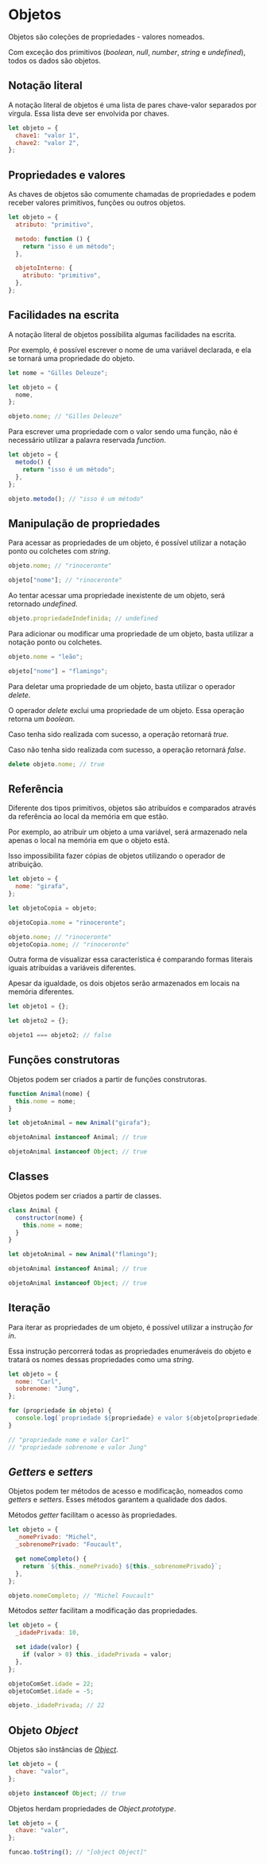 # Objetos

Objetos são coleções de propriedades - valores nomeados.

Com exceção dos primitivos (_boolean_, _null_, _number_, _string_ e _undefined_), todos os dados são objetos.

## Notação literal

A notação literal de objetos é uma lista de pares chave-valor separados por vírgula. Essa lista deve ser envolvida por chaves.

```javascript
let objeto = {
  chave1: "valor 1",
  chave2: "valor 2",
};
```

## Propriedades e valores

As chaves de objetos são comumente chamadas de propriedades e podem receber valores primitivos, funções ou outros objetos.

```javascript
let objeto = {
  atributo: "primitivo",

  metodo: function () {
    return "isso é um método";
  },

  objetoInterno: {
    atributo: "primitivo",
  },
};
```

## Facilidades na escrita

A notação literal de objetos possibilita algumas facilidades na escrita.

Por exemplo, é possível escrever o nome de uma variável declarada, e ela se tornará uma propriedade do objeto.

```javascript
let nome = "Gilles Deleuze";

let objeto = {
  nome,
};

objeto.nome; // "Gilles Deleuze"
```

Para escrever uma propriedade com o valor sendo uma função, não é necessário utilizar a palavra reservada _function_.

```javascript
let objeto = {
  metodo() {
    return "isso é um método";
  },
};

objeto.metodo(); // "isso é um método"
```

## Manipulação de propriedades

Para acessar as propriedades de um objeto, é possível utilizar a notação ponto ou colchetes com _string_.

```javascript
objeto.nome; // "rinoceronte"

objeto["nome"]; // "rinoceronte"
```

Ao tentar acessar uma propriedade inexistente de um objeto, será retornado _undefined_.

```javascript
objeto.propriedadeIndefinida; // undefined
```

Para adicionar ou modificar uma propriedade de um objeto, basta utilizar a notação ponto ou colchetes.

```javascript
objeto.nome = "leão";

objeto["nome"] = "flamingo";
```

Para deletar uma propriedade de um objeto, basta utilizar o operador _delete_.

O operador _delete_ exclui uma propriedade de um objeto. Essa operação retorna um _boolean_.

Caso tenha sido realizada com sucesso, a operação retornará _true_.

Caso não tenha sido realizada com sucesso, a operação retornará _false_.
```javascript
delete objeto.nome; // true
```

## Referência

Diferente dos tipos primitivos, objetos são atribuídos e comparados através da referência ao local da memória em que estão.

Por exemplo, ao atribuir um objeto a uma variável, será armazenado nela apenas o local na memória em que o objeto está.

Isso impossibilita fazer cópias de objetos utilizando o operador de atribuição.

```javascript
let objeto = {
  nome: "girafa",
};

let objetoCopia = objeto;

objetoCopia.nome = "rinoceronte";

objeto.nome; // "rinoceronte"
objetoCopia.nome; // "rinoceronte"
```

Outra forma de visualizar essa característica é comparando formas literais iguais atribuídas a variáveis diferentes.

Apesar da igualdade, os dois objetos serão armazenados em locais na memória diferentes.

```javascript
let objeto1 = {};

let objeto2 = {};

objeto1 === objeto2; // false
```

## Funções construtoras

Objetos podem ser criados a partir de funções construtoras.

```javascript
function Animal(nome) {
  this.nome = nome;
}

let objetoAnimal = new Animal("girafa");

objetoAnimal instanceof Animal; // true

objetoAnimal instanceof Object; // true
```

## Classes

Objetos podem ser criados a partir de classes.

```javascript
class Animal {
  constructor(nome) {
    this.nome = nome;
  }
}

let objetoAnimal = new Animal("flamingo");

objetoAnimal instanceof Animal; // true

objetoAnimal instanceof Object; // true
```

## Iteração

Para iterar as propriedades de um objeto, é possível utilizar a instrução _for in_.

Essa instrução percorrerá todas as propriedades enumeráveis do objeto e tratará os nomes dessas propriedades como uma _string_.

```javascript
let objeto = {
  nome: "Carl",
  sobrenome: "Jung",
};

for (propriedade in objeto) {
  console.log(`propriedade ${propriedade} e valor ${objeto[propriedade]}`);
}

// "propriedade nome e valor Carl"
// "propriedade sobrenome e valor Jung"
```

## _Getters_ e _setters_

Objetos podem ter métodos de acesso e modificação, nomeados como _getters_ e _setters_. Esses métodos garantem a qualidade dos dados.

Métodos _getter_ facilitam o acesso às propriedades.

```javascript
let objeto = {
  _nomePrivado: "Michel",
  _sobrenomePrivado: "Foucault",

  get nomeCompleto() {
    return `${this._nomePrivado} ${this._sobrenomePrivado}`;
  },
};

objeto.nomeCompleto; // "Michel Foucault"
```

Métodos _setter_ facilitam a modificação das propriedades.

```javascript
let objeto = {
  _idadePrivada: 10,

  set idade(valor) {
    if (valor > 0) this._idadePrivada = valor;
  },
};

objetoComSet.idade = 22;
objetoComSet.idade = -5;

objeto._idadePrivada; // 22
```

## Objeto _Object_

Objetos são instâncias de [_Object_](../objetos-nativos/objeto-object.md).

```javascript
let objeto = {
  chave: "valor",
};

objeto instanceof Object; // true
```

Objetos herdam propriedades de _Object.prototype_.

```javascript
let objeto = {
  chave: "valor",
};

funcao.toString(); // "[object Object]"
```
